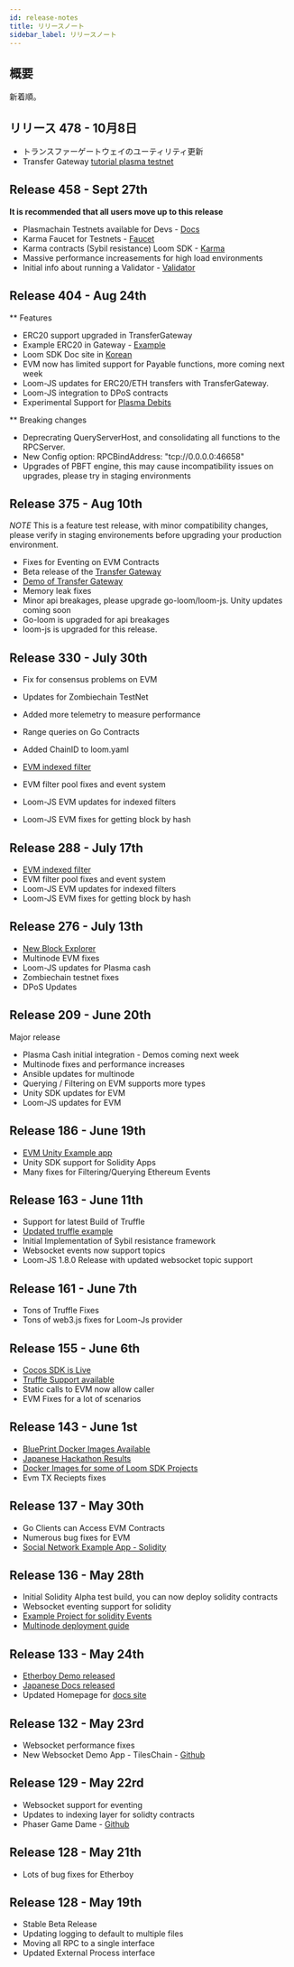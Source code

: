 ```yaml
---
id: release-notes
title: リリースノート
sidebar_label: リリースノート
---
```

## 概要

新着順。

## リリース 478 - 10月8日

* トランスファーゲートウェイのユーティリティ更新
* Transfer Gateway [tutorial plasma testnet](extdev-transfer-gateway.html)

## Release 458 - Sept 27th

**It is recommended that all users move up to this release**

* Plasmachain Testnets available for Devs - [Docs](testnet-plasma.html)
* Karma Faucet for Testnets - [Faucet](http://faucet.dappchains.com)
* Karma contracts (Sybil resistance) Loom SDK - [Karma](karma.html)
* Massive performance increasements for high load environments
* Initial info about running a Validator - [Validator](validator.html)

## Release 404 - Aug 24th

** Features

* ERC20 support upgraded in TransferGateway
* Example ERC20 in Gateway - [Example](https://github.com/loomnetwork/token-gateway-example)
* Loom SDK Doc site in [Korean](https://loomx.io/developers/ko/)
* EVM now has limited support for Payable functions, more coming next week 
* Loom-JS updates for ERC20/ETH transfers with TransferGateway. 
* Loom-JS integration to DPoS contracts 
* Experimental Support for [Plasma Debits](https://github.com/loomnetwork/plasma-cash/pull/115)

** Breaking changes

* Deprecrating QueryServerHost, and consolidating all functions to the RPCServer.
* New Config option: RPCBindAddress: "tcp://0.0.0.0:46658"
* Upgrades of PBFT engine, this may cause incompatibility issues on upgrades, please try in staging environments 

## Release 375 - Aug 10th

*NOTE* This is a feature test release, with minor compatibility changes, please verify in staging environements before upgrading your production environment.

* Fixes for Eventing on EVM Contracts
* Beta release of the [Transfer Gateway](transfer-gateway.html)
* [Demo of Transfer Gateway](https://github.com/loomnetwork/cards-gateway-example)
* Memory leak fixes
* Minor api breakages, please upgrade go-loom/loom-js. Unity updates coming soon
* Go-loom is upgraded for api breakages
* loom-js is upgraded for this release. 

## Release 330 - July 30th

* Fix for consensus problems on EVM 
* Updates for Zombiechain TestNet
* Added more telemetry to measure performance
* Range queries on Go Contracts
* Added ChainID to loom.yaml

* [EVM indexed filter](https://loomx.io/developers/docs/en/web3js-event-filters.html)

* EVM filter pool fixes and event system
* Loom-JS EVM updates for indexed filters
* Loom-JS EVM fixes for getting block by hash

## Release 288 - July 17th

* [EVM indexed filter](https://loomx.io/developers/docs/en/web3js-event-filters.html)
* EVM filter pool fixes and event system
* Loom-JS EVM updates for indexed filters
* Loom-JS EVM fixes for getting block by hash

## Release 276 - July 13th

* [New Block Explorer](block-explorer-tutorial.html)
* Multinode EVM fixes 
* Loom-JS updates for Plasma cash
* Zombiechain testnet fixes
* DPoS Updates

## Release 209 - June 20th

Major release

* Plasma Cash initial integration - Demos coming next week
* Multinode fixes and performance increases
* Ansible updates for multinode
* Querying / Filtering on EVM supports more types 
* Unity SDK updates for EVM 
* Loom-JS updates for EVM

## Release 186 - June 19th

* [EVM Unity Example app](https://loomx.io/developers/docs/en/unity-sample-tiles-chain-evm.html)
* Unity SDK support for Solidity Apps
* Many fixes for Filtering/Querying Ethereum Events

## Release 163 - June 11th

* Support for latest Build of Truffle
* [Updated truffle example](https://github.com/loomnetwork/loom-truffle-provider)
* Initial Implementation of Sybil resistance framework
* Websocket events now support topics 
* Loom-JS 1.8.0 Release with updated websocket topic support

## Release 161 - June 7th

* Tons of Truffle Fixes
* Tons of web3.js fixes for Loom-Js provider

## Release 155 - June 6th

* [Cocos SDK is Live](cocos-sdk-quickstart.html)
* [Truffle Support available](truffle-deploy.html)
* Static calls to EVM now allow caller
* EVM Fixes for a lot of scenarios 

## Release 143 - June 1st

* [BluePrint Docker Images Available](docker-blueprint.html)
* [Japanese Hackathon Results](https://medium.com/loom-network/highlights-from-the-first-loom-unity-sdk-hackathon-tokyo-edition-6ed723747c19)
* [Docker Images for some of Loom SDK Projects](https://hub.docker.com/r/loomnetwork/)
* Evm TX Reciepts fixes 

## Release 137 - May 30th

* Go Clients can Access EVM Contracts
* Numerous bug fixes for EVM
* [Social Network Example App - Solidity](simple-social-network-example.html)

## Release 136 - May 28th

* Initial Solidity Alpha test build, you can now deploy solidity contracts
* Websocket eventing support for solidity 
* [Example Project for solidity Events](phaser-sdk-demo-web3-websocket.html)
* [Multinode deployment guide](multi-node-deployment.html)

## Release 133 - May 24th

* [Etherboy Demo released](https://loomx.io/developers/docs/en/etherboy-game.html)
* [Japanese Docs released](https://loomx.io/developers/ja)
* Updated Homepage for [docs site](https://loomx.io/developers/en/) 

## Release 132 - May 23rd

* Websocket performance fixes
* New Websocket Demo App - TilesChain - [Github](https://github.com/loomnetwork/tiles-chain) 

## Release 129 - May 22rd

* Websocket support for eventing
* Updates to indexing layer for solidty contracts
* Phaser Game Dame - [Github](https://github.com/loomnetwork/phaser-sdk-demo)

## Release 128 - May 21th

* Lots of bug fixes for Etherboy

## Release 128 - May 19th

* Stable Beta Release
* Updating logging to default to multiple files 
* Moving all RPC to a single interface
* Updated External Process interface